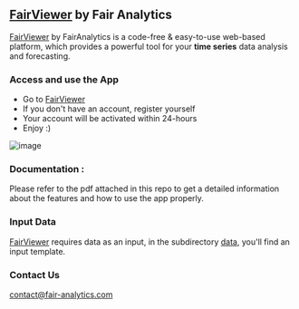 ## [FairViewer](https://www.fair-analytics.com/product.html) by Fair Analytics

[FairViewer](https://viewer.fair-analytics.com/) by FairAnalytics is a code-free & easy-to-use web-based platform,
which provides a powerful tool for your **time series** data analysis and
forecasting.

### Access and use the App

* Go to [FairViewer](https://viewer.fair-analytics.com/)
* If you don't have an account, register yourself
* Your account will be activated within 24-hours
* Enjoy :) 

![image](https://user-images.githubusercontent.com/28296521/209551351-99f51cf7-2b00-4ce0-adef-3ac93a02cb6f.png)

### Documentation :

Please refer to the pdf attached in this repo to get a detailed information about the features and how to use the app properly. 

### Input Data

[FairViewer](https://viewer.fair-analytics.com/) requires data as an input, in the subdirectory [data](./data), you'll find an input template.

### Contact Us

contact@fair-analytics.com
